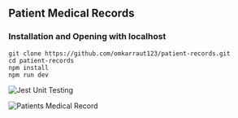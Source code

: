 ## Patient Medical Records

### Installation and Opening with localhost
```
git clone https://github.com/omkarraut123/patient-records.git
cd patient-records
npm install
npm run dev
```

![Jest Unit Testing](https://github.com/user-attachments/assets/d6b26e77-841b-4bb9-a921-a6f6c5db63e8)

![Patients Medical Record](https://github.com/user-attachments/assets/799fc25a-9ab8-4c53-bd0e-afef82c8e90e)
